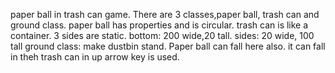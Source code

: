 paper ball in trash can game.
There are 3 classes,paper ball, trash can and ground class.
paper ball has properties and is circular.
trash can is like a container. 3 sides are static. bottom: 200 wide,20 tall. sides: 20 wide, 100 tall
ground class: make dustbin stand. Paper ball can fall here also. it can fall in theh trash can in up arrow key is used.